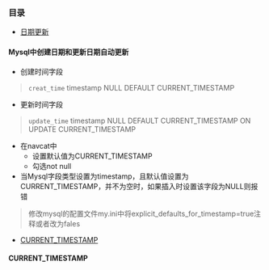 ### 目录

- [日期更新](#date-update)

<div id="date-update"></div>

#### Mysql中创建日期和更新日期自动更新

- 创建时间字段
> `creat_time` timestamp NULL DEFAULT CURRENT_TIMESTAMP  

- 更新时间字段
>  `update_time` timestamp NULL DEFAULT CURRENT_TIMESTAMP ON UPDATE CURRENT_TIMESTAMP

- 在navcat中
    + 设置默认值为CURRENT_TIMESTAMP
    + 勾选not null
- 当Mysql字段类型设置为timestamp，且默认值设置为CURRENT_TIMESTAMP，并不为空时，如果插入时设置该字段为NULL则报错
> 修改mysql的配置文件my.ini中将explicit_defaults_for_timestamp=true注释或者改为fales

- [CURRENT_TIMESTAMP](#time)



<div id="time"></div>

#### CURRENT_TIMESTAMP
